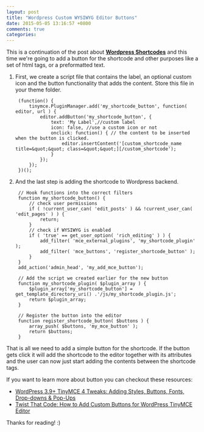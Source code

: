 ```yaml
---
layout: post
title: "Wordpress Custom WYSIWYG Editor Buttons"
date: 2015-05-05 13:16:57 +0800
comments: true
categories: 
---
```


This is a continuation of the post about **[Wordpress Shortcodes](http://patzmatias.github.io/blog/2015/05/01/wordpress-shortcodes/)** and this time we're going to add a button for the shortcode and other purposes like a set of html tags, or a preformatted text.

1. First, we create a script file that contains the label, an optional custom icon and the button functionality that adds the content. Store this file in your theme folder.
	
	    (function() {
			tinymce.PluginManager.add('my_shortcode_button', function( editor, url ) {
				editor.addButton('my_shortcode_button', {
					text: 'My Label',//custom label
					icon: false, //use a custom icon or not
					onclick: function() { // the content to be inserted when the button is clicked.
						editor.insertContent('[custom_shortcode_name title=&quot;&quot; class=&quot;&quot;][/custom_shortcode');
					}
				});
			});
		})();

2. And the last step is adding the shortcode to Wordpress backend.

	    // Hook functions into the correct filters
		function my_shortcode_button() {
			// check user permissions
			if ( !current_user_can( 'edit_posts' ) && !current_user_can( 'edit_pages' ) ) {
				return;
			}
			// check if WYSIWYG is enabled
			if ( 'true' == get_user_option( 'rich_editing' ) ) {
				add_filter( 'mce_external_plugins', 'my_shortcode_plugin' );
				add_filter( 'mce_buttons', 'register_shortcode_button' );
			}
		}
		add_action('admin_head', 'my_add_mce_button');
		
		// Add the script we created earlier for the new button
		function my_shortcode_plugin( $plugin_array ) {
			$plugin_array['my_shortcode_button'] = get_template_directory_uri() .'/js/my_shortcode_plugin.js';
			return $plugin_array;
		}
		
		// Register the button into the editor
		function register_shortcode_button( $buttons ) {
			array_push( $buttons, 'my_mce_button' );
			return $buttons;
		}

That is all we need to add a simple button for the shortcode. If the button gets click it will add the shortcode to the editor together with its attributes and the user can now just start adding the contents between the shortcode tags.

If you want to learn more about button you can checkout these resources:

 - [WordPress 3.9+ TinyMCE 4 Tweaks: Adding Styles, Buttons, Fonts, Drop-downs & Pop-Ups](http://www.wpexplorer.com/wordpress-tinymce-tweaks/)
 - [Twist That Code: How to Add Custom Buttons for WordPress TinyMCE Editor](http://www.1stwebdesigner.com/wordpress-tinymce-editor/)

Thanks for reading! :)

